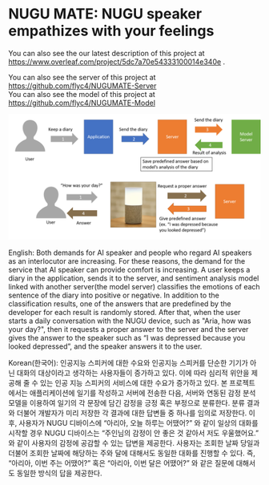 # NUGU MATE: NUGU speaker empathizes with your feelings 
 You can also see the our latest description of this project at https://www.overleaf.com/project/5dc7a70e54333100014e340e .  
 
 You can also see the server of this project at https://github.com/flyc4/NUGUMATE-Server  
 You can also see the model of this project at https://github.com/flyc4/NUGUMATE-Model  
 
![brief_interaction](./images/brief_interation.png)  


English: 
Both demands for AI speaker and people who regard AI speakers as an interlocutor are increasing. For these reasons, the demand for the service that AI speaker can provide comfort is increasing. 
A user keeps a diary in the application, sends it to the server, and sentiment analysis model linked with another server(the model server) classifies the emotions of each sentence of the diary into positive or negative. In addition to the classification results, one of the answers that are predefined by the developer for each result is randomly stored. After that, when the user starts a daily conversation with the NUGU device, such as "Aria, how was your day?", then it requests a proper answer to the server and the server gives the answer to the speaker such as “I was depressed because you looked depressed”, and the speaker answers it to the user.  

Korean(한국어): 
인공지능 스피커에 대한 수요와 인공지능 스피커를 단순한 기기가 아닌 대화의 대상이라고 생각하는 사용자들이 증가하고 있다. 이에 따라 심리적 위안을 제공해 줄 수 있는 인공 지능 스피커의 서비스에 대한 수요가 증가하고 있다. 
본 프로젝트에서는 애플리케이션에 일기를 작성하고 서버에 전송한 다음, 서버와 연동된 감정 분석 모델을 이용하여 일기의 각 문장에 담긴 감정을 긍정 혹은 부정으로 분류한다. 분류 결과와 더불어 개발자가 미리 저장한 각 결과에 대한 답변들 중 하나를 임의로 저장한다. 이 후, 사용자가 NUGU 디바이스에 “아리아, 오늘 하루는 어땠어?” 와 같이 일상의 대화를 시작할 경우 NUGU 디바이스는 “주인님의 감정이 안 좋은 것 같아서 저도 우울했어요.” 와 같이 사용자의 감정에 공감할 수 있는 답변을 제공한다. 사용자는 조회한 날짜 당일과 더불어 조회한 날짜에 해당하는 주와 달에 대해서도 동일한 대화를 진행할 수 있다. 즉, “아리아, 이번 주는 어땠어?” 혹은 “아리아, 이번 달은 어땠어?” 와 같은 질문에 대해서도 동일한 방식의 답을 제공한다.     







 
